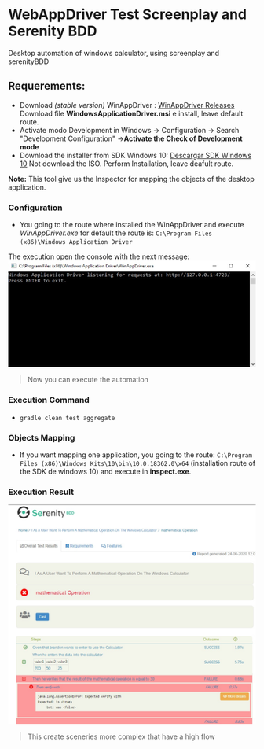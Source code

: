 # WebAppDriver Test Screenplay and Serenity BDD

Desktop automation of windows calculator, using screenplay and serenityBDD

## Requerements:
- Download *(stable version)* WinAppDriver : [WinAppDriver Releases](https://github.com/Microsoft/WinAppDriver/releases "WinAppDriver Releases") Download file **WindowsApplicationDriver.msi** e install, leave default route.
- Activate modo Development in Windows -> Configuration -> Search "Development Configuration" ->**Activate the Check of Development mode**
- Download the installer from SDK Windows 10: [Descargar SDK Windows 10](https://developer.microsoft.com/es-es/windows/downloads/windows-10-sdk "Download SDK Windows 10") Not download the ISO. Perform Installation, leave deafult route.

**Note:** This tool give us the Inspector for mapping the objects of the desktop application.

### Configuration
- You going to the route where installed the WinAppDriver and execute *WinAppDriver.exe* for default the route is: `C:\Program Files (x86)\Windows Application Driver`

The execution open the console with the next message:
![winappdriver](screenshots/WinAppDriver.jpg)

> Now you can execute the automation

### Execution Command
- `gradle clean test aggregate`

### Objects Mapping
- If you want mapping one application, you going to the route: `C:\Program Files (x86)\Windows Kits\10\bin\10.0.18362.0\x64` (installation route of the SDK de windows 10) and execute in **inspect.exe**.

### Execution Result

![Reporte](screenshots/resultexecution.jpg)

> This create sceneries more complex that have a high flow

